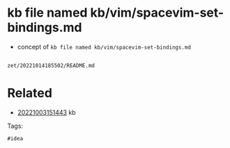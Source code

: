 # kb file named kb/vim/spacevim-set-bindings.md

- concept of `kb file named kb/vim/spacevim-set-bindings.md`

```
```

` zet/20221014185502/README.md `

# Related

- [20221003151443](/zet/20221003151443/README.md) kb

Tags:

    #idea
